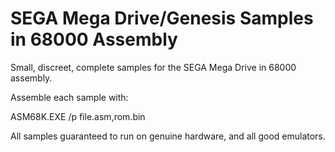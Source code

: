 # SEGA Mega Drive/Genesis Samples in 68000 Assembly

Small, discreet, complete samples for the SEGA Mega Drive in 68000 assembly.

Assemble each sample with:

   ASM68K.EXE /p file.asm,rom.bin

All samples guaranteed to run on genuine hardware, and all good emulators.
